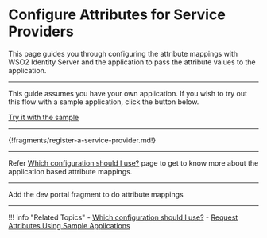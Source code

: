 # Configure Attributes for Service Providers

This page guides you through configuring the attribute mappings with WSO2 Identity Server and the application to pass the 
attribute values to the application. 

---

This guide assumes you have your own application. If you wish to try out this flow with a sample application, click the button below. 

<a class="samplebtn_a" href="../../../quick-starts/claim-config-sample" rel="nofollow noopener">Try it with the sample</a>

----

{!fragments/register-a-service-provider.md!}

----
Refer [Which configuration should I use?](sp-attributes-config.md) page to get to know more about the 
application based attribute mappings.

----
Add the dev portal fragment to do attribute mappings

---

!!! info "Related Topics"
    - [Which configuration should I use?](sp-attributes-config)
    - [Request Attributes Using Sample Applications](../../../quick-starts/oidc-claim-config-sample)